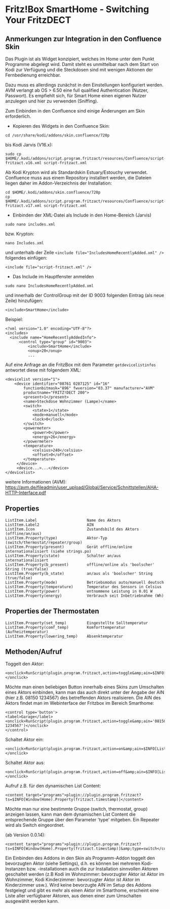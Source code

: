 <h1>Fritz!Box SmartHome - Switching Your FritzDECT</h1>
<h2>Anmerkungen zur Integration in den Confluence Skin</h2>

Das Plugin ist als Widget konzipiert, welches im Home unter dem Punkt Programme abgelegt wird. Damit steht es unmittelbar nach dem Start von Kodi zur Verfügung und die Steckdosen sind mit wenigen Aktionen der Fernbedienung erreichbar.

Dazu muss es allerdings zunächst in den Einstellungen konfiguriert werden. AVM verlangt ab OS > 6.50 eine full qualified Authentication (Nutzer, Passwort). Es empfiehlt sich, für Smart Home einen eigenen Nutzer anzulegen und hier zu verwenden (Sniffing).

Zum Einbinden in den Confluence sind einige Änderungen am Skin erforderlich.

* Kopieren des Widgets in den Confluence Skin:

```
cd /usr/share/kodi/addons/skin.confluence/720p
```
bis Kodi Jarvis (V16.x):
```
sudo cp $HOME/.kodi/addons/script.program.fritzact/resources/Confluence/script-fritzact.v16.xml script-fritzact.xml
```
Ab Kodi Krypton wird als Standardskin Estuary/Estouchy verwendet. Confluence muss aus einem Repository installiert werden, die Dateien liegen daher im Addon-Verzeichnis der Installation:
```
cd $HOME/.kodi/addons/skin.confluence/720p
cp $HOME/.kodi/addons/script.program.fritzact/resources/Confluence/script-fritzact.v17.xml script-fritzact.xml
```

* Einbinden der XML-Datei als Include in den Home-Bereich (Jarvis)

```
sudo nano includes.xml
```
bzw. Krypton:
```
nano Includes.xml
```
und unterhalb der Zeile `<include file="IncludesHomeRecentlyAdded.xml" />` folgendes einfügen:

    <include file="script-fritzact.xml" />
    
* Das Include im Hauptfenster anmelden

```
sudo nano IncludesHomeRecentlyAdded.xml
```

  und innerhalb der ControlGroup mit der ID 9003 folgenden Eintrag (als neue Zeile) hinzufügen:
   
```
<include>SmartHome</include>
```
   
   
   Beispiel:
   
```
<?xml version="1.0" encoding="UTF-8"?>
<includes>
  <include name="HomeRecentlyAddedInfo">
      <control type="group" id="9003">
          <include>SmartHome</include>
          <onup>20</onup>
          ...
```


     
Auf eine Anfrage an die FritzBox mit dem Parameter `getdevicelistinfos` antwortet diese mit folgendem XML:
 
```
<devicelist version="1">
    <device identifier="08761 0287125" id="16" 
        functionbitmask="896" fwversion="03.37" manufacturer="AVM"
        productname="FRITZ!DECT 200">
        <present>1</present>
        <name>Steckdose Wohnzimmer (Lampe)</name>
        <switch>
            <state>1</state>
            <mode>manuell</mode>
            <lock>0</lock>
        </switch>
        <powermeter>
            <power>0</power>
            <energy>26</energy>
        </powermeter>
        <temperature>
            <celsius>240</celsius>
            <offset>0</offset>
        </temperature>
     </device>
     <device...>...</device>
</devicelist>
```
    
weitere Informationen (AVM): https://avm.de/fileadmin/user_upload/Global/Service/Schnittstellen/AHA-HTTP-Interface.pdf

<h2>Properties</h2>

    ListItem.Label                      Name des Aktors
    ListItem.Label2                     AIN
    ListItem.Icon                       Zustandsbild des Aktors (offline/an/aus)
    ListItem.Property(type)             Aktor-Typ (switch/thermostat/repeater/group)
    ListItem.Property(present)          Gerät offline/online internationalisiert (siehe strings.po)
    ListItem.Property(state)            Schalter an/aus internationalisiert
    ListItem.Property(b_present)        offline/online als 'boolscher' String (true/false)
    ListItem.Property(b_state)          an/aus als 'boolscher' String (true/false)
    ListItem.Property(mode)             Betriebsmodus auto/manuell deutsch
    ListItem.Property(temperature)      Temperatur des Sensors in Celsius
    ListItem.Property(power)            entnommene Leistung in 0.01 W
    ListItem.Property(energy)           Verbrauch seit Inbetriebnahme (Wh)
    
<h2>Properties der Thermostaten</h2>

    ListItem.Property(set_temp)         Eingestellte Solltemperatur
    ListItem.Property(comf_temp)        Komforttemperatur (Aufheiztemperatur)
    ListItem.Property(lowering_temp)    Absenktemperatur

<h2>Methoden/Aufruf</h2>

Toggelt den Aktor:

```
<onclick>RunScript(plugin.program.fritzact,action=toggle&amp;ain=$INFO[ListItem.Label2])</onclick>
```

Möchte man einen beliebigen Button innerhalb eines Skins zum Umschalten eines Aktors einbinden, kann man das auch direkt unter der Angabe der AIN (hier z.B. 08150 1234567) des betreffenden Aktors realisieren. Die AIN des Aktors findet man im Webinterface der Fritzbox im Bereich Smarthome:

```
<control type='button'>
<label>Garage</label>
<onclick>RunScript(plugin.program.fritzact,action=toggle&amp;ain='08150 1234567')</onclick>
</control>
```

Schaltet Aktor ein:

```
<onclick>RunScript(plugin.program.fritzact,action=on&amp;ain=$INFO[ListItem.Label2])</onclick>
```

Schaltet Aktor aus:

```
<onclick>RunScript(plugin.program.fritzact,action=off&amp;ain=$INFO[ListItem.Label2])</onclick>
```
    
Aufruf z.B. für den dynamischen List Content:

```
<content target="programs">plugin://plugin.program.fritzact?ts=$INFO[Window(Home).Property(fritzact.timestamp)]</content>
```

Möchte man nur eine bestimmte Gruppe (switch, thermostat, group) anzeigen lassen, kann man dem dynamischen List Content die entsprechende Gruppe über den Parameter 'type' mitgeben. Ein Repeater wird als Switch eingeordnet.

(ab Version 0.0.14):

```
<content target="programs">plugin://plugin.program.fritzact?ts=$INFO[Window(Home).Property(fritzact.timestamp)]&amp;type=switch</content>
```

Ein Einbinden des Addons in den Skin als Programm-Addon toggelt den bevorzugten Aktor (siehe Settings), d.h. es können bei mehreren Kodi-Instanzen bzw. -installationen auch die zur Installation sinnvollen Aktoren geschaltet werden (z.B Kodi im Wohnzimmer: bevorzugter Aktor ist Aktor im Wohnzimmer, Kodi Kinderzimmer: bevorzugter Aktor ist Aktor im Kinderzimmer usw.). Wird keine bevorzugte AIN im Setup des Addons festgelegt und gibt es mehr als einen Aktor im Smarthome, erscheint eine Liste aller verfügbarer Aktoren, aus denen einer zum Umschalten ausgewählt werden kann.